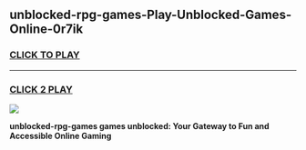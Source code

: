 
## unblocked-rpg-games-Play-Unblocked-Games-Online-0r7ik
<h3>
<a href="https://premium76.site?title=unblocked-rpg-games&ref=25A">CLICK TO PLAY</a></h3>
<hr>

<h3>
<a href="https://premium76.site?title=unblocked-rpg-games&ref=25A">CLICK 2 PLAY</a>
  
</h3>

<a href="https://premium76.site?title=unblocked-rpg-games&ref=25A"><img src="https://clearcache.store/games.png"></a>


**unblocked-rpg-games games unblocked: Your Gateway to Fun and Accessible Online Gaming**

